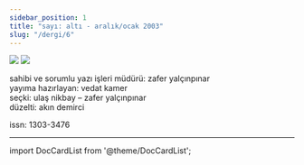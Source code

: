 ```yaml
---
sidebar_position: 1
title: "sayı: altı - aralık/ocak 2003"
slug: "/dergi/6"
---
```


![](/img/ky06_00a_zaferyalcinpinar.jpg)
![](/img/ky06_00b_yasarkemal.jpg)

sahibi ve sorumlu yazı işleri müdürü: zafer yalçınpınar  
yayıma hazırlayan: vedat kamer  
seçki: ulaş nikbay – zafer yalçınpınar  
düzelti: akın demirci  

issn: 1303-3476

---
import DocCardList from '@theme/DocCardList';

<DocCardList />
